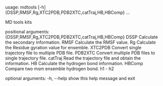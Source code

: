 usage: mdtools [-h] {DSSP,RMSF,Rg,XTC2PDB,PDB2XTC,catTraj,HB,HBComp} ...

MD tools kits

positional arguments:
  {DSSP,RMSF,Rg,XTC2PDB,PDB2XTC,catTraj,HB,HBComp}
    DSSP                Calculate the secondary information.
    RMSF                Calculate the RMSF value.
    Rg                  Calculate the Residue gyration value for ensemble.
    XTC2PDB             Convert single trajectory file to multiple PDB file.
    PDB2XTC             Convert multiple PDB files to single trajectory file.
    catTraj             Read the trajectory file and obtain the information.
    HB                  Calculate the hydrogen bond information.
    HBComp              Compare two msm ensemble hydrogen bond. h1 - h2

optional arguments:
  -h, --help            show this help message and exit
